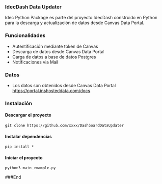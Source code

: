 ### IdecDash Data Updater

Idec Python Package  es parte del proyecto IdecDash construido en Python para la descarga y  actualización de datos desde Canvas Data Portal.

### Funcionalidades

- Autentificación mediante token de Canvas
- Descarga de datos desde Canvas Data Portal
- Carga de datos a base de datos Postgres
- Notificaciones via Mail

### Datos
- Los datos son obtenidos desde Canvas Data Portal https://portal.inshosteddata.com/docs

### Instalación

#### Descargar el proyecto
`git clone https://github.com/xxxx/DashboardDataUpdater`

#### Instalar dependencias
`pip install *`

#### Iniciar el proyecto
`python3 main_example.py`

###End
